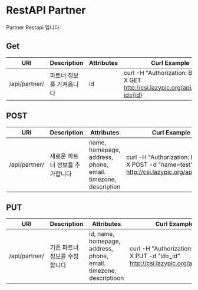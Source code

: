 # RestAPI Partner
Partner Restapi 입니다.

## Get
| URI | Description | Attributes | Curl Example |
| --- | --- | --- | --- |
|/api/partner/|파트너 정보를 가져옵니다|id|curl -H "Authorization: Basic <TOKEN>" -X GET http://csi.lazypic.org/api/partner?id={id}

## POST
| URI | Description | Attributes | Curl Example |
| --- | --- | --- | --- |
|/api/partner/|새로운 파트너 정보를 추가합니다|name, homepage, address, phone, email. timezone, description|curl -H "Authorization: Basic <TOKEN>" -X POST -d "name=test" http://csi.lazypic.org/api/partner

## PUT
| URI | Description | Attributes | Curl Example |
| --- | --- | --- | --- |
|/api/partner/|기존 파트너 정보를 수정합니다|id, name, homepage, address, phone, email. timezone, descriptioon|curl -H "Authorization: Basic <TOKEN>“ -X PUT -d "id=_id" http://csi.lazypic.org/api/partner
